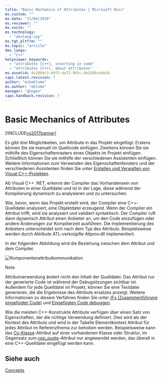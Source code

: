 ```yaml
---
title: "Basic Mechanics of Attributes | Microsoft Docs"
ms.custom: ""
ms.date: "11/04/2016"
ms.reviewer: ""
ms.suite: ""
ms.technology: 
  - "devlang-cpp"
ms.tgt_pltfrm: ""
ms.topic: "article"
dev_langs: 
  - "C++"
helpviewer_keywords: 
  - "attributes [C++], inserting in code"
  - "attributes [C++], about attributes"
ms.assetid: dc2069c3-b9f3-4a72-965c-4e5208ce8e34
caps.latest.revision: 7
author: "mikeblome"
ms.author: "mblome"
manager: "ghogen"
caps.handback.revision: 7
---
```

# Basic Mechanics of Attributes
[!INCLUDE[vs2017banner](../assembler/inline/includes/vs2017banner.md)]

Es gibt drei Möglichkeiten, um Attribute in das Projekt eingefügt.  Erstens können Sie sie manuell im Quellcode einfügen.  Zweitens können Sie sie mithilfe des Eigenschaftenrasters eines Objekts im Projekt einfügen.  Schließlich können Sie sie mithilfe der verschiedenen Assistenten einfügen.  Weitere Informationen zum Verwenden des Eigenschaftenfensters und der verschiedenen Assistenten finden Sie unter [Erstellen und Verwalten von Visual C\+\+\-Projekten](../ide/creating-and-managing-visual-cpp-projects.md).  
  
 Ab Visual C\+\+ .NET, erkennt der Compiler das Vorhandensein von Attributen in einer Quelldatei und ist in der Lage, diese während der Kompilierung dynamisch zu analysieren und zu untersuchen.  
  
 Wie, bevor, wenn das Projekt erstellt wird, der Compiler eine C\+\+\-Quelldatei analysiert, eine Objektdatei erzeugend.  Wenn der Compiler ein Attribut trifft, wird sie analysiert und validiert syntaktisch.  Der Compiler ruft dann dynamisch Attribut einen Anbieter an, um den Code einzufügen oder andere Änderungen zur Kompilierzeit ausführen.  Die Implementierung des Anbieters unterscheidet sich nach dem Typ des Attributs.  Beispielsweise werden durch Attribute ATL\-verknüpfte Atlprov.dll implementiert.  
  
 In der folgenden Abbildung wird die Beziehung zwischen dem Attribut und dem Compiler.  
  
 ![Komponentenattributkommunikation](../windows/media/vccompattrcomm.png "vcCompAttrComm")  
  
> [!NOTE]
>  Attributverwendung ändert nicht den Inhalt der Quelldatei.  Das Attribut nur der generierte Code ist während der Debugsitzungen sichtbar ist.  Außerdem für jede Quelldatei im Projekt, können Sie eine Textdatei generieren, die die Ergebnisse des Attributs ersatzes anzeigt.  Weitere Informationen zu diesem Verfahren finden Sie unter [\/Fx \(Zusammenführung eingefügter Code\)](../build/reference/fx-merge-injected-code.md) und [Eingefügten Code debuggen](../Topic/How%20to:%20Debug%20Injected%20Code.md).  
  
 Wie die meisten C\+\+\-Konstrukte Attribute verfügen über einen Satz von Eigenschaften, der die richtige Verwendung definiert.  Dies wird als der Kontext des Attributs und wird in der Tabelle Elementkontext Attribut für jedes Attribut im Referenzthema zur behoben werden.  Beispielsweise kann das [Co\-Klasse](../windows/coclass.md)\-Attribut auf einer vorhandenen Klasse oder Struktur, im Gegensatz zum [cpp\_quote](../windows/cpp-quote.md)\-Attribut nur angewendet werden, das überall in eine C\+\+\-Quelldatei eingefügt werden kann.  
  
## Siehe auch  
 [Concepts](../windows/attributed-programming-concepts.md)